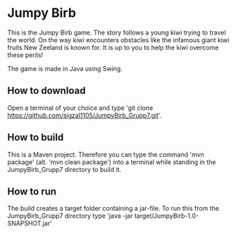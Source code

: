# Jumpy Birb

This is the Jumpy Birb game. The story follows a young kiwi trying to travel the world. On the way kiwi encounters obstacles like the infamous giant kiwi fruits New Zeeland is known for. It is up to you to help the kiwi overcome these perils!

The game is made in Java using Swing.

## How to download
Open a terminal of your choice and type 'git clone https://github.com/sigzal1105/JumpyBirb_Grupp7.git'.

## How to build
This is a Maven project. Therefore you can type the command 'mvn package' (alt. 'mvn clean package') into a terminal while standing in the JumpyBirb_Grupp7 directory to build it.

## How to run
The build creates a target folder containing a jar-file. To run this from the JumpyBirb_Grupp7 directory type 'java -jar target/JumpyBirb-1.0-SNAPSHOT.jar'